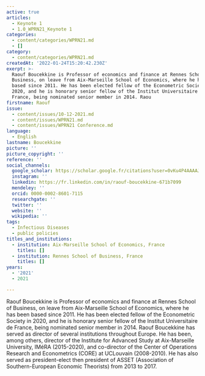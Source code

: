 ```yaml
---
active: true
articles:
  - Keynote 1
  - 1.0_WPRN21_Keynote 1
categories:
  - content/categories/WPRN21.md
  - []
category:
  - content/categories/WPRN21.md
createdAt: '2022-01-24T15:20:42.230Z'
exerpt: >-
  Raouf Boucekkine is Professor of economics and finance at Rennes School of
  Business, on leave from Aix-Marseille School of Economics, where he has been
  based since 2011. He has been elected fellow of the Econometric Society in
  2020, and he is honorary senior fellow of the Institut Universitaire de
  France, being nominated senior member in 2014. Raou
firstname: Raouf
issue:
  - content/issues/10-12-2021.md
  - content/issues/WPRN21.md
  - content/issues/WPRN21 Conference.md
language:
  - English
lastname: Boucekkine
picture: ''
picture_copyright: ''
reference: ''
social_channels:
  google_scholar: https://scholar.google.fr/citations?user=0vKu4P4AAAAJ&hl=fr
  instagram: ''
  linkedin: https://fr.linkedin.com/in/raouf-boucekkine-671b7099
  mendeley: ''
  orcid: 0000-0002-8601-7115
  researchgate: ''
  twitter: ''
  website: ''
  wikipedia: ''
tags:
  - Infectious Diseases
  - public policies
titles_and_institutions:
  - institution: Aix-Marseille School of Economics, France
    titles: []
  - institution: Rennes School of Business, France
    titles: []
years:
  - '2021'
  - 2021

---
```

Raouf Boucekkine is Professor of economics and finance at Rennes School of Business, on leave from Aix-Marseille School of Economics, where he has been based since 2011. He has been elected fellow of the Econometric Society in 2020, and he is honorary senior fellow of the Institut Universitaire de France, being nominated senior member in 2014. Raouf Boucekkine has served as director of several institutions throughout Europe. He has been, among others, director of the Institute for Advanced Study at Aix-Marseille University, IMéRA (2015-2020), and co-director of the Center of Operations Research and Econometrics (CORE) at UCLouvain (2008-2010). He has also served as president-elect then president of ASSET (Association of Southern-European Economic Theorists) from 2013 to 2017.